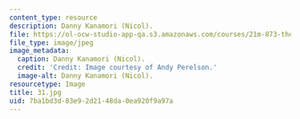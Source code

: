 ```yaml
---
content_type: resource
description: Danny Kanamori (Nicol).
file: https://ol-ocw-studio-app-qa.s3.amazonaws.com/courses/21m-873-theater-arts-topics-fall-2004-january-iap-2005/7ba1bd3d83e92d2148da0ea920f9a97a_31.jpg
file_type: image/jpeg
image_metadata:
  caption: Danny Kanamori (Nicol).
  credit: 'Credit: Image courtesy of Andy Perelson.'
  image-alt: Danny Kanamori (Nicol).
resourcetype: Image
title: 31.jpg
uid: 7ba1bd3d-83e9-2d21-48da-0ea920f9a97a
---
```

